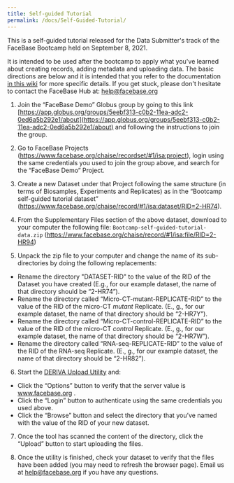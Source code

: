 ```yaml
---
title: Self-guided Tutorial
permalink: /docs/Self-Guided-Tutorial/
---
```


This is a self-guided tutorial released for the Data Submitter's track of the FaceBase Bootcamp held on September 8, 2021.

It is intended to be used after the bootcamp to apply what you've learned about creating records, adding metadata and uploading data. The basic directions are below and it is intended that you refer to the documentation [in this wiki](https://github.com/informatics-isi-edu/facebase-curation/wiki/) for more specific details. If you get stuck, please don't hesitate to contact the FaceBase Hub at: [help@facebase.org](mailto:help@facebase.org)

1) Join the “FaceBase Demo” Globus group by going to this link [https://app.globus.org/groups/5eebf313-c0b2-11ea-adc2-0ed6a5b292e1/about](https://app.globus.org/groups/5eebf313-c0b2-11ea-adc2-0ed6a5b292e1/about) and following the instructions to join the group.

2) Go to FaceBase Projects (https://www.facebase.org/chaise/recordset/#1/isa:project), login using the same credentials you used to join the group above, and search for the “FaceBase Demo” Project.

3) Create a new Dataset under that Project following the same structure (in terms of Biosamples, Experiments and Replicates) as in the “Bootcamp self-guided tutorial dataset” (https://www.facebase.org/chaise/record/#1/isa:dataset/RID=2-HR74).

4) From the Supplementary Files section of the above dataset, download to your computer the following file: `Bootcamp-self-guided-tutorial-data.zip` (https://www.facebase.org/chaise/record/#1/isa:file/RID=2-HR94)

5) Unpack the zip file to your computer and change the name of its sub-directories by doing the following replacements:
* Rename the directory "DATASET-RID" to the value of the RID of the Dataset you have created (E.g., for our example dataset, the name of that directory should be “2-HR74”).
* Rename the directory called “Micro-CT-mutant-REPLICATE-RID” to the value of the RID of the micro-CT *mutant* Replicate. (E., g., for our example dataset, the name of that directory should be “2-HR7Y”).
* Rename the directory called “Micro-CT-control-REPLICATE-RID” to the value of the RID of the micro-CT *control* Replicate. (E., g., for our example dataset, the name of that directory should be “2-HR7W”).
* Rename the directory called “RNA-seq-REPLICATE-RID” to the value of the RID of the RNA-seq Replicate. (E., g., for our example dataset, the name of that directory should be “2-HR82”).

6) Start the [DERIVA Upload Utility](https://github.com/informatics-isi-edu/facebase-curation/wiki/Deriva-Clients) and:
* Click the “Options” button to verify that the server value is www.facebase.org .
* Click the “Login” button to authenticate using the same credentials you used above.
* Click the “Browse” button and select the directory that you’ve named with the value of the RID of your new dataset.

7) Once the tool has scanned the content of the directory, click the “Upload” button to start uploading the files.

8) Once the utility is finished, check your dataset to verify that the files have been added (you may need to refresh the browser page). Email us at [help@facebase.org](help@facebase.org) if you have any questions.
